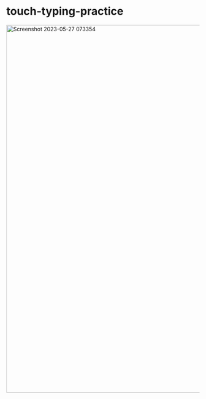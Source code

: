 # touch-typing-practice

<img width="960" alt="Screenshot 2023-05-27 073354" src="https://github.com/santoshy1101/touch-typing-practice/assets/107991675/b343d68d-6d93-4aa9-912f-508ac779f794">
